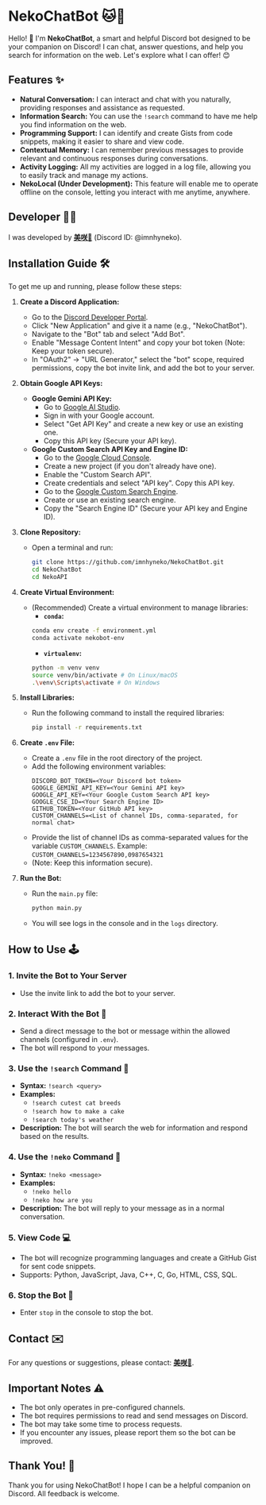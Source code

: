 # NekoChatBot 🐱💬

Hello! 👋 I'm **NekoChatBot**, a smart and helpful Discord bot designed to be your companion on Discord! I can chat, answer questions, and help you search for information on the web. Let's explore what I can offer! 😊

## Features ✨

-   **Natural Conversation:** I can interact and chat with you naturally, providing responses and assistance as requested.
-   **Information Search:** You can use the `!search` command to have me help you find information on the web.
-   **Programming Support:** I can identify and create Gists from code snippets, making it easier to share and view code.
-   **Contextual Memory:** I can remember previous messages to provide relevant and continuous responses during conversations.
-   **Activity Logging:** All my activities are logged in a log file, allowing you to easily track and manage my actions.
-   **NekoLocal (Under Development):** This feature will enable me to operate offline on the console, letting you interact with me anytime, anywhere.

## Developer 🧑‍💻

I was developed by [**美咲👻**](https://discordapp.com/users/920620348758695957) (Discord ID: @imnhyneko).

## Installation Guide 🛠️

To get me up and running, please follow these steps:

1.  **Create a Discord Application:**
    -   Go to the [Discord Developer Portal](https://discord.com/developers/applications).
    -   Click "New Application" and give it a name (e.g., "NekoChatBot").
    -   Navigate to the "Bot" tab and select "Add Bot".
    -   Enable "Message Content Intent" and copy your bot token (Note: Keep your token secure).
    -   In "OAuth2" -> "URL Generator," select the "bot" scope, required permissions, copy the bot invite link, and add the bot to your server.

2.  **Obtain Google API Keys:**
    *   **Google Gemini API Key:**
        -   Go to [Google AI Studio](https://aistudio.google.com/).
        -   Sign in with your Google account.
        -   Select "Get API Key" and create a new key or use an existing one.
        -   Copy this API key (Secure your API key).
    *   **Google Custom Search API Key and Engine ID:**
        -   Go to the [Google Cloud Console](https://console.cloud.google.com/).
        -   Create a new project (if you don't already have one).
        -   Enable the "Custom Search API".
        -   Create credentials and select "API key". Copy this API key.
        -   Go to the [Google Custom Search Engine](https://cse.google.com/cse/all).
        -   Create or use an existing search engine.
        -   Copy the "Search Engine ID" (Secure your API key and Engine ID).

3.  **Clone Repository:**
    -   Open a terminal and run:
        ```bash
        git clone https://github.com/imnhyneko/NekoChatBot.git
        cd NekoChatBot
        cd NekoAPI
        ```

4.  **Create Virtual Environment:**
    -   (Recommended) Create a virtual environment to manage libraries:
        -   **`conda`:**
          ```bash
          conda env create -f environment.yml
          conda activate nekobot-env
          ```
        -   **`virtualenv`:**
          ```bash
          python -m venv venv
          source venv/bin/activate # On Linux/macOS
          .\venv\Scripts\activate # On Windows
          ```

5.  **Install Libraries:**
    -   Run the following command to install the required libraries:
        ```bash
        pip install -r requirements.txt
        ```

6.  **Create `.env` File:**
    -   Create a `.env` file in the root directory of the project.
    -   Add the following environment variables:
        ```
        DISCORD_BOT_TOKEN=<Your Discord bot token>
        GOOGLE_GEMINI_API_KEY=<Your Gemini API key>
        GOOGLE_API_KEY=<Your Google Custom Search API key>
        GOOGLE_CSE_ID=<Your Search Engine ID>
        GITHUB_TOKEN=<Your GitHub API key>
        CUSTOM_CHANNELS=<List of channel IDs, comma-separated, for normal chat>
        ```
     - Provide the list of channel IDs as comma-separated values for the variable `CUSTOM_CHANNELS`. Example: `CUSTOM_CHANNELS=1234567890,0987654321`
    -   (Note: Keep this information secure).

7.  **Run the Bot:**
    -   Run the `main.py` file:
        ```bash
        python main.py
        ```
    -   You will see logs in the console and in the `logs` directory.

## How to Use 🕹️

### 1. Invite the Bot to Your Server
- Use the invite link to add the bot to your server.

### 2. Interact With the Bot 💬
- Send a direct message to the bot or message within the allowed channels (configured in `.env`).
- The bot will respond to your messages.

### 3. Use the `!search` Command 🔎

-   **Syntax:** `!search <query>`
-   **Examples:**
    -   `!search cutest cat breeds`
    -   `!search how to make a cake`
    -   `!search today's weather`
-   **Description:** The bot will search the web for information and respond based on the results.

### 4. Use the `!neko` Command 💬

-   **Syntax:** `!neko <message>`
-   **Examples:**
    -   `!neko hello`
    -   `!neko how are you`
-   **Description:** The bot will reply to your message as in a normal conversation.

### 5. View Code 💻

-   The bot will recognize programming languages and create a GitHub Gist for sent code snippets.
-   Supports: Python, JavaScript, Java, C++, C, Go, HTML, CSS, SQL.

### 6. Stop the Bot 🛑

-   Enter `stop` in the console to stop the bot.

## Contact ✉️

For any questions or suggestions, please contact: [**美咲👻**](https://discordapp.com/users/920620348758695957).

## Important Notes ⚠️

-   The bot only operates in pre-configured channels.
-   The bot requires permissions to read and send messages on Discord.
-   The bot may take some time to process requests.
-   If you encounter any issues, please report them so the bot can be improved.

## Thank You! 🙏

Thank you for using NekoChatBot! I hope I can be a helpful companion on Discord. All feedback is welcome.

